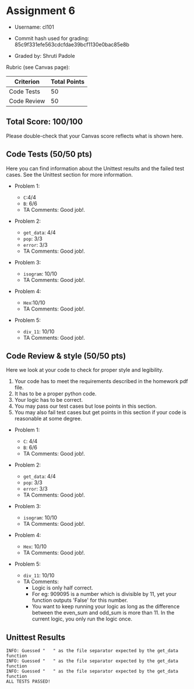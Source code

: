 # Assignment 6

- Username: cl101
- Commit hash used for grading: 85c9f331efe563cdcfdae39bcf1130e0bac85e8b

- Graded by: Shruti Padole

Rubric (see Canvas page):

| Criterion           | Total Points |
| ------------------- | ------------ |
| Code Tests          | 50           |
| Code Review         | 50           |



## Total Score: 100/100
Please double-check that your Canvas score reflects what is shown here. 


## Code Tests (50/50 pts)
Here you can find information about the Unittest results and the failed test cases. See the Unittest section for more information. 

- Problem 1:
    - `C`:4/4
    - `B`: 6/6
    - TA Comments: Good job!.


- Problem 2:
    - `get_data`: 4/4
    - `pop`: 3/3
    - `error`: 3/3
    - TA Comments: Good job!.


- Problem 3:
    - `isogram`: 10/10
    - TA Comments: Good job!.


- Problem 4:
    - `Hex`:10/10
    - TA Comments: Good job!.


- Problem 5:
    - `div_11`: 10/10
    - TA Comments: Good job!.


## Code Review & style (50/50 pts)

Here we look at your code to check for proper style and legibility.
1. Your code has to meet the requirements described in the homework pdf file.
2. It has to be a proper python code.
3. Your logic has to be correct.
4. You may pass our test cases but lose points in this section.
5. You may also fail test cases but get points in this section if your code is reasonable at some degree.


- Problem 1:
    - `C`: 4/4
    - `B`: 6/6
    - TA Comments: Good job!.


- Problem 2:
    - `get_data`: 4/4
    - `pop`: 3/3
    - `error`: 3/3
    - TA Comments: Good job!.


- Problem 3:
    - `isogram`: 10/10
    - TA Comments: Good job!.


- Problem 4:
    - `Hex`: 10/10
    - TA Comments: Good job!.


- Problem 5:
    - `div_11`: 10/10
    - TA Comments:   
      - Logic is only half correct.
      - For eg: 909095 is a number which is divisible by 11, yet your function outputs 'False' for this number.
      - You want to keep running your logic as long as the difference between the even_sum and odd_sum is more than 11. In the current logic, you only run the logic once.

## Unittest Results
```
INFO: Guessed "   " as the file separator expected by the get_data function
INFO: Guessed "   " as the file separator expected by the get_data function
INFO: Guessed "   " as the file separator expected by the get_data function
ALL TESTS PASSED!
```